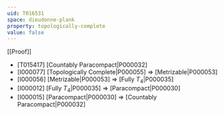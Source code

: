 ```yaml
---
uid: T016531
space: dieudonne-plank
property: topologically-complete
value: false
---
```

[[Proof]]

* [T015417] [Countably Paracompact|P000032]
* [I000077] [Topologically Complete|P000055] => [Metrizable|P000053]
* [I000056] [Metrizable|P000053] => [Fully $T_4$|P000035]
* [I000012] [Fully $T_4$|P000035] => [Paracompact|P000030]
* [I000015] [Paracompact|P000030] => [Countably Paracompact|P000032]

